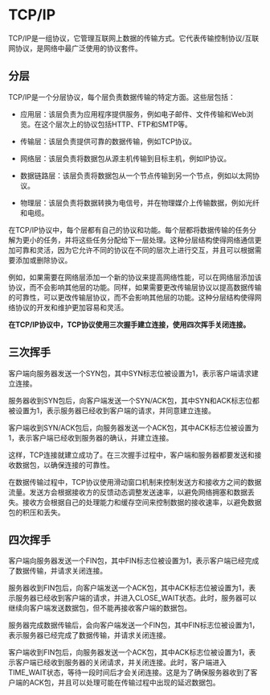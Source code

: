 # TCP/IP

TCP/IP是一组协议，它管理互联网上数据的传输方式。它代表传输控制协议/互联网协议，是网络中最广泛使用的协议套件。


## 分层
TCP/IP是一个分层协议，每个层负责数据传输的特定方面。这些层包括：

- 应用层：该层负责为应用程序提供服务，例如电子邮件、文件传输和Web浏览。在这个层次上的协议包括HTTP、FTP和SMTP等。

- 传输层：该层负责提供可靠的数据传输，例如TCP协议。

- 网络层：该层负责将数据包从源主机传输到目标主机，例如IP协议。

- 数据链路层：该层负责将数据包从一个节点传输到另一个节点，例如以太网协议。

- 物理层：该层负责将数据转换为电信号，并在物理媒介上传输数据，例如光纤和电缆。

在TCP/IP协议中，每个层都有自己的协议和功能。每个层都将数据传输的任务分解为更小的任务，并将这些任务分配给下一层处理。这种分层结构使得网络通信更加可靠和灵活，因为它允许不同的协议在不同的层次上进行交互，并且可以根据需要添加或删除协议。

例如，如果需要在网络层添加一个新的协议来提高网络性能，可以在网络层添加该协议，而不会影响其他层的功能。同样，如果需要更改传输层协议以提高数据传输的可靠性，可以更改传输层协议，而不会影响其他层的功能。这种分层结构使得网络协议的开发和维护更加容易和灵活。

**在TCP/IP协议中，TCP协议使用三次握手建立连接，使用四次挥手关闭连接。**

## 三次挥手

客户端向服务器发送一个SYN包，其中SYN标志位被设置为1，表示客户端请求建立连接。

服务器收到SYN包后，向客户端发送一个SYN/ACK包，其中SYN和ACK标志位都被设置为1，表示服务器已经收到客户端的请求，并同意建立连接。

客户端收到SYN/ACK包后，向服务器发送一个ACK包，其中ACK标志位被设置为1，表示客户端已经收到服务器的确认，并建立连接。

这样，TCP连接就建立成功了。在三次握手过程中，客户端和服务器都要发送和接收数据包，以确保连接的可靠性。


在数据传输过程中，TCP协议使用滑动窗口机制来控制发送方和接收方之间的数据流量。发送方会根据接收方的反馈动态调整发送速率，以避免网络拥塞和数据丢失。接收方会根据自己的处理能力和缓存空间来控制数据的接收速率，以避免数据包的积压和丢失。

## 四次挥手

客户端向服务器发送一个FIN包，其中FIN标志位被设置为1，表示客户端已经完成了数据传输，并请求关闭连接。

服务器收到FIN包后，向客户端发送一个ACK包，其中ACK标志位被设置为1，表示服务器已经收到客户端的请求，并进入CLOSE_WAIT状态。此时，服务器可以继续向客户端发送数据包，但不能再接收客户端的数据包。

服务器完成数据传输后，会向客户端发送一个FIN包，其中FIN标志位被设置为1，表示服务器已经完成了数据传输，并请求关闭连接。

客户端收到FIN包后，向服务器发送一个ACK包，其中ACK标志位被设置为1，表示客户端已经收到服务器的关闭请求，并关闭连接。此时，客户端进入TIME_WAIT状态，等待一段时间后才会关闭连接。这是为了确保服务器收到了客户端的ACK包，并且可以处理可能在传输过程中出现的延迟数据包。